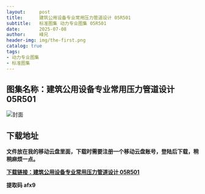 ```yaml
---
layout:     post
title:      建筑公用设备专业常用压力管道设计 05R501
subtitle:   标准图集 动力专业图集 05R501
date:       2025-07-08
author:     峰兄
header-img: img/the-first.png
catalog: true
tags:
- 动力专业图集
- 标准图集
---
```

## 图集名称：建筑公用设备专业常用压力管道设计 05R501
![封面](https://pic1.imgdb.cn/item/6867954c58cb8da5c88fcbd7.jpg)


## 下载地址 ##
**文件放在我的移动云盘里面，下载时需要注册一个移动云盘账号，登陆后下载，稍稍麻烦一点。**  
  
[**下载链接：建筑公用设备专业常用压力管道设计 05R501**](https://caiyun.139.com/w/i/2nQQWoYqxrRa9)


**提取码 afx9**

